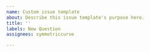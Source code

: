 ```yaml
---
name: Custom issue template
about: Describe this issue template's purpose here.
title: ''
labels: New Question
assignees: symmetriccurve

---
```



